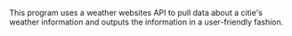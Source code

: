 This program uses a weather websites API to pull data about a citie's weather information and outputs the information in a user-friendly fashion.
